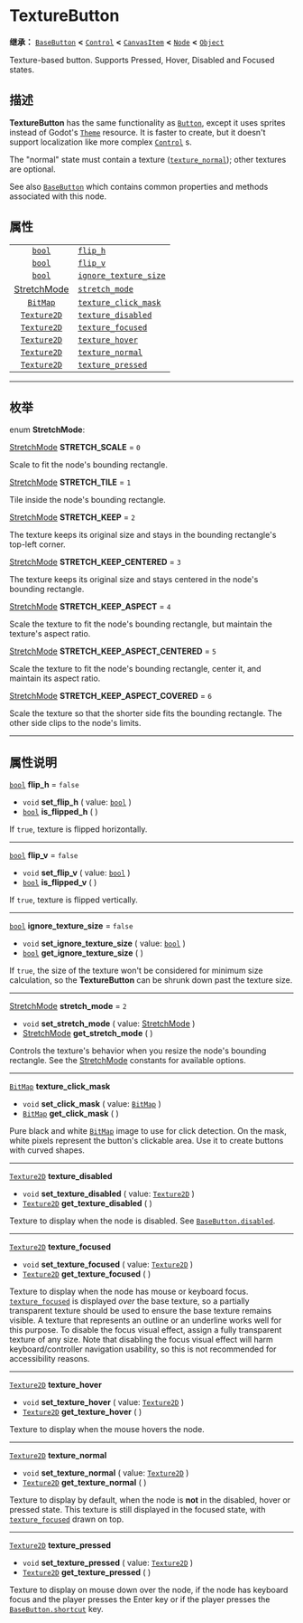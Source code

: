 <!-- ⚠ 请勿编辑本文件 ⚠ -->
<!-- 本文档使用脚本从 WeDot 引擎源码仓库生成。 -->
<!-- 生成脚本：https://github.com/WeDot-Engine/WeDot/tree/4.3/doc/tools/make_md.py； -->
<!-- 原文件：https://github.com/WeDot-Engine/WeDot/tree/4.3/doc/classes/TextureButton.xml。 -->

<div id="_class_texturebutton"></div>

# TextureButton

**继承：** [`BaseButton`](class_basebutton.md) **<** [`Control`](class_control.md) **<** [`CanvasItem`](class_canvasitem.md) **<** [`Node`](class_node.md) **<** [`Object`](class_object.md)

Texture-based button. Supports Pressed, Hover, Disabled and Focused states.

## 描述

**TextureButton** has the same functionality as [`Button`](class_button.md), except it uses sprites instead of Godot's [`Theme`](class_theme.md) resource. It is faster to create, but it doesn't support localization like more complex [`Control`](class_control.md) s.

The "normal" state must contain a texture ([`texture_normal`](#class_texturebutton_property_texture_normal)); other textures are optional.

See also [`BaseButton`](class_basebutton.md) which contains common properties and methods associated with this node.

## 属性

|||
|:-:|:--|
| [`bool`](class_bool.md)                        | [`flip_h`](#class_texturebutton_property_flip_h)                           | ``false`` |
| [`bool`](class_bool.md)                        | [`flip_v`](#class_texturebutton_property_flip_v)                           | ``false`` |
| [`bool`](class_bool.md)                        | [`ignore_texture_size`](#class_texturebutton_property_ignore_texture_size) | ``false`` |
| [StretchMode](#enum_texturebutton_stretchmode) | [`stretch_mode`](#class_texturebutton_property_stretch_mode)               | ``2``     |
| [`BitMap`](class_bitmap.md)                    | [`texture_click_mask`](#class_texturebutton_property_texture_click_mask)   |           |
| [`Texture2D`](class_texture2d.md)              | [`texture_disabled`](#class_texturebutton_property_texture_disabled)       |           |
| [`Texture2D`](class_texture2d.md)              | [`texture_focused`](#class_texturebutton_property_texture_focused)         |           |
| [`Texture2D`](class_texture2d.md)              | [`texture_hover`](#class_texturebutton_property_texture_hover)             |           |
| [`Texture2D`](class_texture2d.md)              | [`texture_normal`](#class_texturebutton_property_texture_normal)           |           |
| [`Texture2D`](class_texture2d.md)              | [`texture_pressed`](#class_texturebutton_property_texture_pressed)         |           |

<!-- rst-class:: classref-section-separator -->

---

## 枚举

<div id="_class_enum_texturebutton_stretchmode"></div>

enum **StretchMode**: <div id="enum_texturebutton_stretchmode"></div>

<div id="_class_texturebutton_constant_stretch_scale"></div>

[StretchMode](#enum_texturebutton_stretchmode) **STRETCH_SCALE** = ``0``

Scale to fit the node's bounding rectangle.

<div id="_class_texturebutton_constant_stretch_tile"></div>

[StretchMode](#enum_texturebutton_stretchmode) **STRETCH_TILE** = ``1``

Tile inside the node's bounding rectangle.

<div id="_class_texturebutton_constant_stretch_keep"></div>

[StretchMode](#enum_texturebutton_stretchmode) **STRETCH_KEEP** = ``2``

The texture keeps its original size and stays in the bounding rectangle's top-left corner.

<div id="_class_texturebutton_constant_stretch_keep_centered"></div>

[StretchMode](#enum_texturebutton_stretchmode) **STRETCH_KEEP_CENTERED** = ``3``

The texture keeps its original size and stays centered in the node's bounding rectangle.

<div id="_class_texturebutton_constant_stretch_keep_aspect"></div>

[StretchMode](#enum_texturebutton_stretchmode) **STRETCH_KEEP_ASPECT** = ``4``

Scale the texture to fit the node's bounding rectangle, but maintain the texture's aspect ratio.

<div id="_class_texturebutton_constant_stretch_keep_aspect_centered"></div>

[StretchMode](#enum_texturebutton_stretchmode) **STRETCH_KEEP_ASPECT_CENTERED** = ``5``

Scale the texture to fit the node's bounding rectangle, center it, and maintain its aspect ratio.

<div id="_class_texturebutton_constant_stretch_keep_aspect_covered"></div>

[StretchMode](#enum_texturebutton_stretchmode) **STRETCH_KEEP_ASPECT_COVERED** = ``6``

Scale the texture so that the shorter side fits the bounding rectangle. The other side clips to the node's limits.

<!-- rst-class:: classref-section-separator -->

---

## 属性说明

<div id="_class_texturebutton_property_flip_h"></div>

[`bool`](class_bool.md) **flip_h** = ``false`` <div id="class_texturebutton_property_flip_h"></div>

- `void` **set_flip_h** ( value: [`bool`](class_bool.md) )
- [`bool`](class_bool.md) **is_flipped_h** ( )

If `true`, texture is flipped horizontally.

<!-- rst-class:: classref-item-separator -->

---

<div id="_class_texturebutton_property_flip_v"></div>

[`bool`](class_bool.md) **flip_v** = ``false`` <div id="class_texturebutton_property_flip_v"></div>

- `void` **set_flip_v** ( value: [`bool`](class_bool.md) )
- [`bool`](class_bool.md) **is_flipped_v** ( )

If `true`, texture is flipped vertically.

<!-- rst-class:: classref-item-separator -->

---

<div id="_class_texturebutton_property_ignore_texture_size"></div>

[`bool`](class_bool.md) **ignore_texture_size** = ``false`` <div id="class_texturebutton_property_ignore_texture_size"></div>

- `void` **set_ignore_texture_size** ( value: [`bool`](class_bool.md) )
- [`bool`](class_bool.md) **get_ignore_texture_size** ( )

If `true`, the size of the texture won't be considered for minimum size calculation, so the **TextureButton** can be shrunk down past the texture size.

<!-- rst-class:: classref-item-separator -->

---

<div id="_class_texturebutton_property_stretch_mode"></div>

[StretchMode](#enum_texturebutton_stretchmode) **stretch_mode** = ``2`` <div id="class_texturebutton_property_stretch_mode"></div>

- `void` **set_stretch_mode** ( value: [StretchMode](#enum_texturebutton_stretchmode) )
- [StretchMode](#enum_texturebutton_stretchmode) **get_stretch_mode** ( )

Controls the texture's behavior when you resize the node's bounding rectangle. See the [StretchMode](#enum_texturebutton_stretchmode) constants for available options.

<!-- rst-class:: classref-item-separator -->

---

<div id="_class_texturebutton_property_texture_click_mask"></div>

[`BitMap`](class_bitmap.md) **texture_click_mask** <div id="class_texturebutton_property_texture_click_mask"></div>

- `void` **set_click_mask** ( value: [`BitMap`](class_bitmap.md) )
- [`BitMap`](class_bitmap.md) **get_click_mask** ( )

Pure black and white [`BitMap`](class_bitmap.md) image to use for click detection. On the mask, white pixels represent the button's clickable area. Use it to create buttons with curved shapes.

<!-- rst-class:: classref-item-separator -->

---

<div id="_class_texturebutton_property_texture_disabled"></div>

[`Texture2D`](class_texture2d.md) **texture_disabled** <div id="class_texturebutton_property_texture_disabled"></div>

- `void` **set_texture_disabled** ( value: [`Texture2D`](class_texture2d.md) )
- [`Texture2D`](class_texture2d.md) **get_texture_disabled** ( )

Texture to display when the node is disabled. See [`BaseButton.disabled`](#class_basebutton_property_disabled).

<!-- rst-class:: classref-item-separator -->

---

<div id="_class_texturebutton_property_texture_focused"></div>

[`Texture2D`](class_texture2d.md) **texture_focused** <div id="class_texturebutton_property_texture_focused"></div>

- `void` **set_texture_focused** ( value: [`Texture2D`](class_texture2d.md) )
- [`Texture2D`](class_texture2d.md) **get_texture_focused** ( )

Texture to display when the node has mouse or keyboard focus. [`texture_focused`](#class_texturebutton_property_texture_focused) is displayed *over* the base texture, so a partially transparent texture should be used to ensure the base texture remains visible. A texture that represents an outline or an underline works well for this purpose. To disable the focus visual effect, assign a fully transparent texture of any size. Note that disabling the focus visual effect will harm keyboard/controller navigation usability, so this is not recommended for accessibility reasons.

<!-- rst-class:: classref-item-separator -->

---

<div id="_class_texturebutton_property_texture_hover"></div>

[`Texture2D`](class_texture2d.md) **texture_hover** <div id="class_texturebutton_property_texture_hover"></div>

- `void` **set_texture_hover** ( value: [`Texture2D`](class_texture2d.md) )
- [`Texture2D`](class_texture2d.md) **get_texture_hover** ( )

Texture to display when the mouse hovers the node.

<!-- rst-class:: classref-item-separator -->

---

<div id="_class_texturebutton_property_texture_normal"></div>

[`Texture2D`](class_texture2d.md) **texture_normal** <div id="class_texturebutton_property_texture_normal"></div>

- `void` **set_texture_normal** ( value: [`Texture2D`](class_texture2d.md) )
- [`Texture2D`](class_texture2d.md) **get_texture_normal** ( )

Texture to display by default, when the node is **not** in the disabled, hover or pressed state. This texture is still displayed in the focused state, with [`texture_focused`](#class_texturebutton_property_texture_focused) drawn on top.

<!-- rst-class:: classref-item-separator -->

---

<div id="_class_texturebutton_property_texture_pressed"></div>

[`Texture2D`](class_texture2d.md) **texture_pressed** <div id="class_texturebutton_property_texture_pressed"></div>

- `void` **set_texture_pressed** ( value: [`Texture2D`](class_texture2d.md) )
- [`Texture2D`](class_texture2d.md) **get_texture_pressed** ( )

Texture to display on mouse down over the node, if the node has keyboard focus and the player presses the Enter key or if the player presses the [`BaseButton.shortcut`](#class_basebutton_property_shortcut) key.

[^virtual]: 本方法通常需要用户覆盖才能生效。
[^const]: 本方法无副作用，不会修改该实例的任何成员变量。
[^vararg]: 本方法除了能接受在此处描述的参数外，还能够继续接受任意数量的参数。
[^constructor]: 本方法用于构造某个类型。
[^static]: 调用本方法无需实例，可直接使用类名进行调用。
[^operator]: 本方法描述的是使用本类型作为左操作数的有效运算符。
[^bitfield]: 这个值是由下列位标志构成位掩码的整数。
[^void]: 无返回值。
